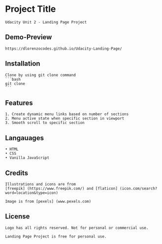 # Project Title

    Udacity Unit 2 - Landing Page Project

## Demo-Preview 

    https://dlorenzocodes.github.io/Udacity-Landing-Page/

## Installation

    Clone by using git clone command
    ```bash 
    git clone
    ```

## Features

    1. Create dynamic menu links based on number of sections
    2. Menu active state when specific section in viewport
    3. Smooth scroll to specific section

## Langauages

    • HTML
    • CSS
    • Vanilla JavaScript

## Credits

    Illustrations and icons are from 
    [freepik] (https://www.freepik.com/) and [flaticon] (icon.com/search?word=location&type=icon)

    Image is from [pexels] (www.pexels.com)

## License 

    Logo has all rights reserved. Not for personal or commercial use.

    Landing Page Project is free for personal use. 







